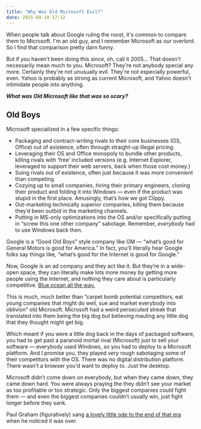 ```yaml
---
title: "Why Was Old Microsoft Evil?"
date: 2015-09-10 17:32
---
```


When people talk about Google ruling the roost, it's common to compare
them to Microsoft. I'm an old guy, and I remember Microsoft as our
overlord. So I find that comparison pretty darn funny.

But if you haven't been doing this since, oh, call it 2005... That
doesn't necessarily mean much to you. Microsoft? They're not anybody
special any more. Certainly they're not unusually evil. They're not
especially powerful, even. Yahoo is probably as strong as current
Microsoft, and Yahoo doesn't intimidate people into anything.

<b><i>What was Old Microsoft like that was so scary?</i></b>

<h2>Old Boys</h2>

Microsoft specialized in a few specific things:

* Packaging and contract-writing rivals to their core businesses (OS, Office) out of existence, often through straight-up illegal pricing.
* Leveraging their OS and Office monopoly to bundle other products, killing rivals with ‘free’ included versions (e.g. Internet Explorer, leveraged to support their web servers, back when those cost money.)
* Suing rivals out of existence, often just because it was more convenient than competing
* Cozying up to small companies, hiring their primary engineers, cloning their product and folding it into Windows — even if the product was stupid in the first place. Amusingly, that’s how we got Clippy.
* Out-marketing technically superior companies, killing them because they’d been outbid in the marketing channels.
* Putting in MS-only optimizations into the OS and/or specifically putting in “screw this one other company” sabotage. Remember, *everybody* had to use Windows back then.

Google is a “Good Old Boys” style company like GM — “what’s good for
General Motors is good for America.” In fact, you’ll literally hear
Google folks say things like, “what’s good for the Internet is good
for Google.”

Now, Google is an ad company and they act like it. But they’re in a
wide-open space, they can literally make lots more money by getting
more people using the Internet, and nothing they care about is
particularly competitive. <a
href="https://en.wikipedia.org/wiki/Blue_Ocean_Strategy">Blue ocean
all the way.</a>

This is much, much better than “carpet bomb potential competitors, eat
young companies that might do well, sue and market everybody into
oblivion” old Microsoft. Microsoft had a weird persecuted streak that
translated into them being the big dog but believing mauling any
little dog that they thought might get big.

Which meant if you were a little dog back in the days of packaged
software, you had to get past a paranoid mortal rival (Microsoft) just
to sell your software — everybody used Windows, so you had to deploy
to a Microsoft platform. And I promise you, they played *very* rough
sabotaging some of their competitors with the OS. There was no digital
distribution platform. There wasn't a browser you'd want to deploy
to. Just the desktop.

Microsoft didn’t come down on everybody, but when they came down, they
came down hard. You were always praying the they didn’t see your
market as too profitable or too strategic. Only the biggest companies
could fight them — and even the biggest companies couldn’t usually
win, just fight longer before they sank.

Paul Graham (figuratively) sang <a
href="http://www.paulgraham.com/microsoft.html">a lovely
little ode to the end of that era</a> when he noticed it was over.
